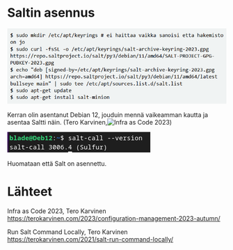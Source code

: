 # Saltin asennus

![img](./salt_asennus.png)  

Kerran olin asentanut Debian 12, jouduin mennä vaikeamman kautta ja asentaa Saltti näin. (Tero Karvinen,![Infra as Code 2023](https://terokarvinen.com/2023/configuration-management-2023-autumn/))  

![img](./version_salt.png)  

Huomataan että Salt on asennettu.

# Lähteet
Infra as Code 2023, Tero Karvinen
https://terokarvinen.com/2023/configuration-management-2023-autumn/

Run Salt Command Locally, Tero Karvinen
https://terokarvinen.com/2021/salt-run-command-locally/
